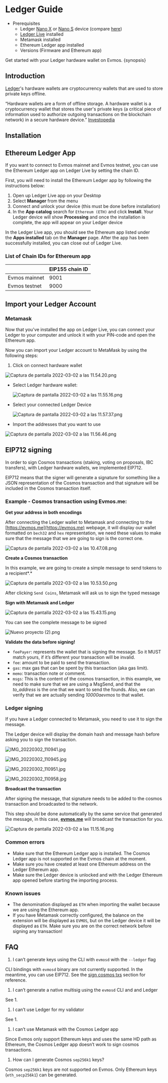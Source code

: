 # Ledger Guide

- Prerequisites
    - Ledger [Nano X](https://shop.ledger.com/pages/ledger-nano-x) or [Nano S](https://shop.ledger.com/products/ledger-nano-s) device (compare [here](https://shop.ledger.com/pages/hardware-wallets-comparison))
    - [Ledger Live](https://www.ledger.com/ledger-live) installed
    - Metamask installed
    - Ethereum Ledger app installed
    - Versions (Firmware and Ethereum app)

Get started with your Ledger hardware wallet on Evmos. {synopsis}

## Introduction

[Ledger](https://www.ledger.com/)'s hardware wallets are cryptocurrency wallets that are used to store private keys offline.

“Hardware wallets are a form of offline storage. A hardware wallet is a cryptocurrency wallet that stores the user's private keys (a critical piece of information used to authorize outgoing transactions on the blockchain network) in a secure hardware device.”
[Investopedia](https://www.investopedia.com/terms/l/ledger-wallet.asp)
 

## Installation

## Ethereum Ledger App

If you want to connect to Evmos mainnet and Evmos testnet, you can use the Ethereum Ledger app on Ledger Live by setting the chain ID.

First, you will need to install the Ethereum Ledger app by following the instructions below:

1. Open up Ledger Live app on your Desktop
2. Select **Manager** from the menu
3. Connect and unlock your device (this must be done before installation)
4. In the **App catalog** search for `Ethereum (ETH)` and click **Install**. Your Ledger device will show **Processing** and once the installation is complete, the app will appear on your Ledger device

In the Ledger Live app, you should see the Ethereum app listed under the **Apps installed** tab on the **Manager** page. After the app has been successfully installed, you can close out of Ledger Live.

### List of Chain IDs for Ethereum app

|  | EIP155 chain ID |
| --- | --- |
| Evmos mainnet | 9001 |
| Evmos testnet | 9000 |

## Import your Ledger Account

### Metamask

Now that you've installed the app on Ledger Live, you can connect your Ledger to your computer and unlock it with your PIN-code and open the Ethereum app.

Now you can import your Ledger account to MetaMask by using the following steps:

1. Click on connect hardware wallet

![Captura de pantalla 2022-03-02 a las 11.54.20.png](imgs/Captura_de_pantalla_2022-03-02_a_las_11.54.20.png)

- Select Ledger hardware wallet:
    
    ![Captura de pantalla 2022-03-02 a las 11.55.16.png](imgs/Captura_de_pantalla_2022-03-02_a_las_11.55.16.png)
    
- Select your connected Ledger Device
    
    ![Captura de pantalla 2022-03-02 a las 11.57.37.png](imgs/Captura_de_pantalla_2022-03-02_a_las_11.57.37.png)
    
- Import the addresses that you want to use

![Captura de pantalla 2022-03-02 a las 11.56.46.png](imgs/Captura_de_pantalla_2022-03-02_a_las_11.56.46.png)

## EIP712 signing

In order to sign Cosmos transactions (staking, voting on proposals, IBC transfers), with Ledger hardware wallets, we implemented EIP712.

EIP712 means that the signer will generate a signature for something like a JSON representation of the Cosmos transaction and that signature will be included in the Cosmos transaction itself.

### Example - Cosmos transaction using Evmos.me:

**Get your address in both encodings**

After connecting the Ledger wallet to Metamask and connecting to the [https://evmos.me](https://evmos.me) webpage, it will display our wallet formatted on `bech32` and `hex` representation, we need these values to make sure that the message that we are going to sign is the correct one.

![Captura de pantalla 2022-03-02 a las 10.47.08.png](imgs/Captura_de_pantalla_2022-03-02_a_las_10.47.08.png)

**Create a Cosmos transaction**

In this example, we are going to create a simple message to send tokens to a recipient*.*

![Captura de pantalla 2022-03-02 a las 10.53.50.png](imgs/Captura_de_pantalla_2022-03-02_a_las_10.53.50.png)

After clicking `Send Coins`, Metamask will ask us to sign the typed message

**Sign with Metamask and Ledger**

![Captura de pantalla 2022-03-02 a las 15.43.15.png](imgs/Captura_de_pantalla_2022-03-02_a_las_15.43.15.png)

You can see the complete message to be signed

![Nuevo proyecto (2).png](imgs/Nuevo_proyecto_(2).png)

**Validate the data before signing!**

- `feePayer`: represents the wallet that is signing the message. So it MUST match yours, if it’s different your transaction will be invalid.
- `fee`: amount to be paid to send the transaction.
- `gas`: max gas that can be spent by this transaction (aka gas limit).
- `memo`: transaction note or comment.
- `msgs`: This is the content of the cosmos transaction, in this example, we need to make sure that we are using a MsgSend, and that the *to_address* is the one that we want to send the founds. Also, we can verify that we are actually sending *10000aevmos* to that wallet.

### L**edger signing**

If you have a Ledger connected to Metamask, you need to use it to sign the message.

The Ledger device will display the domain hash and message hash before asking you to sign the transaction.

![IMG_20220302_110941.jpg](imgs/IMG_20220302_110941.jpg)

![IMG_20220302_110945.jpg](imgs/IMG_20220302_110945.jpg)

![IMG_20220302_110951.jpg](imgs/IMG_20220302_110951.jpg)

![IMG_20220302_110958.jpg](imgs/IMG_20220302_110958.jpg)

**Broadcast the transaction**

After signing the message, that signature needs to be added to the cosmos transaction and broadcasted to the network.

This step should be done automatically by the same service that generated the message, in this case, **[evmos.me](http://evmos.me)** will broadcast the transaction for you.

![Captura de pantalla 2022-03-02 a las 11.15.16.png](imgs/Captura_de_pantalla_2022-03-02_a_las_11.15.16.png)

### Common errors

- Make sure that the Ethereum Ledger app is installed. The Cosmos Ledger app is not supported on the Evmos chain at the moment.
- Make sure you have created at least one Ethereum address on the Ledger Ethereum app.
- Make sure the Ledger device is unlocked and with the Ledger Ethereum app opened before starting the importing process.

 

### Known issues

- The denomination displayed as `ETH` when importing the wallet because we are using the Ethereum app.
- If you have Metamask correctly configured, the balance on the extension will be displayed as `EVMOS`, but on the Ledger device it will be displayed as `ETH`. Make sure you are on the correct network before signing any transaction!

## FAQ

1. I can’t generate keys using the CLI with `evmosd` with the `--ledger` flag

CLI bindings with `evmosd` binary are not currently supported. In the meantime, you can use EIP712. See the [sign cosmos txs](#cosmos-transactions) section for reference.

1. I can’t generate a native multisig using the `evmosd` CLI and and Ledger

See 1.

1. I can’t use Ledger for my validator

See 1.

1. I can’t use Metamask with the Cosmos Ledger app

Since Evmos only support Ethereum keys and uses the same HD path as Ethereum, the Cosmos Ledger app doesn’t work to sign cosmos transactions.

1. How can I generate Cosmos `sep256k1` keys?

Cosmos `sep256k1` keys are not supported on Evmos. Only Ethereum keys (`eth_secp256k1`)  can be generated.
